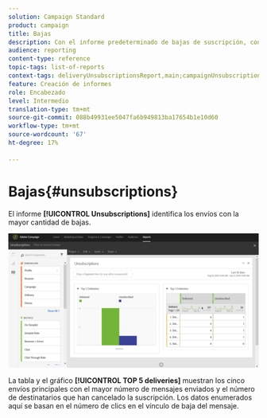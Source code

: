 ```yaml
---
solution: Campaign Standard
product: campaign
title: Bajas
description: Con el informe predeterminado de bajas de suscripción, conozca cuántas veces los clientes cancelaron la suscripción a sus envíos.
audience: reporting
content-type: reference
topic-tags: list-of-reports
context-tags: deliveryUnsubscriptionsReport,main;campaignUnsubscriptionsReport,main;programUnsubscriptionsReport,main
feature: Creación de informes
role: Encabezado
level: Intermedio
translation-type: tm+mt
source-git-commit: 088b49931ee5047fa6b949813ba17654b1e10d60
workflow-type: tm+mt
source-wordcount: '67'
ht-degree: 17%

---
```



# Bajas{#unsubscriptions}

El informe **[!UICONTROL Unsubscriptions]** identifica los envíos con la mayor cantidad de bajas.

![](assets/delivery_reports_unsub.png)

La tabla y el gráfico **[!UICONTROL TOP 5 deliveries]** muestran los cinco envíos principales con el mayor número de mensajes enviados y el número de destinatarios que han cancelado la suscripción. Los datos enumerados aquí se basan en el número de clics en el vínculo de baja del mensaje.
